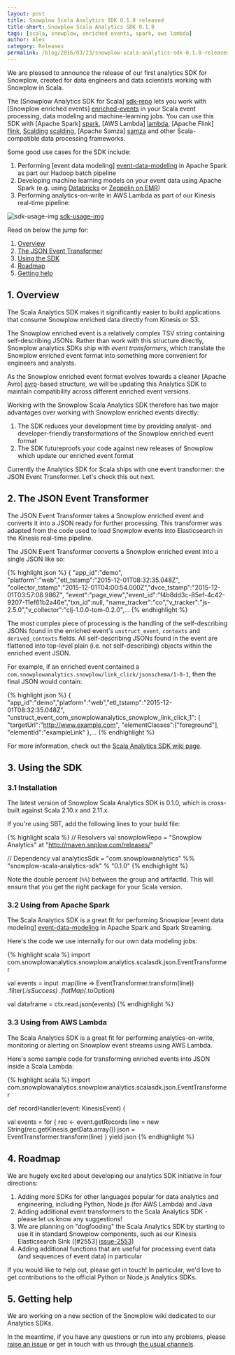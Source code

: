 ```yaml
---
layout: post
title: Snowplow Scala Analytics SDK 0.1.0 released
title-short: Snowplow Scala Analytics SDK 0.1.0
tags: [scala, snowplow, enriched events, spark, aws lambda]
author: Alex
category: Releases
permalink: /blog/2016/03/23/snowplow-scala-analytics-sdk-0.1.0-released/
---
```


We are pleased to announce the release of our first analytics SDK for Snowplow, created for data engineers and data scientists working with Snowplow in Scala.

The [Snowplow Analytics SDK for Scala] [sdk-repo] lets you work with [Snowplow enriched events] [enriched-events] in your Scala event processing, data modeling and machine-learning jobs. You can use this SDK with [Apache Spark] [spark], [AWS Lambda] [lambda], [Apache Flink] [flink], [Scalding] [scalding], [Apache Samza] [samza] and other Scala-compatible data processing frameworks.

Some good use cases for the SDK include:

1. Performing [event data modeling] [event-data-modeling] in Apache Spark as part our Hadoop batch pipeline
2. Developing machine learning models on your event data using Apache Spark (e.g. using [Databricks][databricks] or [Zeppelin on EMR][zeppelin-on-emr])
3. Performing analytics-on-write in AWS Lambda as part of our Kinesis real-time pipeline:

![sdk-usage-img] [sdk-usage-img]

Read on below the jump for:

1. [Overview](#overview)
2. [The JSON Event Transformer](#json-event-transformer)
3. [Using the SDK](#using-the-sdk)
4. [Roadmap](#roadmap)
5. [Getting help](#help)

<!--more-->

<h2 id="overview">1. Overview</h2>

The Scala Analytics SDK makes it significantly easier to build applications that consume Snowplow enriched data directly from Kinesis or S3.

The Snowplow enriched event is a relatively complex TSV string containing self-describing JSONs. Rather than work with this structure directly, Snowplow analytics SDKs ship with *event transformers*, which translate the Snowplow enriched event format into something more convenient for engineers and analysts.

As the Snowplow enriched event format evolves towards a cleaner [Apache Avro] [avro]-based structure, we will be updating this Analytics SDK to maintain compatibility across different enriched event versions.

Working with the Snowplow Scala Analytics SDK therefore has two major advantages over working with Snowplow enriched events directly:

1. The SDK reduces your development time by providing analyst- and developer-friendly transformations of the Snowplow enriched event format
1. The SDK futureproofs your code against new releases of Snowplow which update our enriched event format

Currently the Analytics SDK for Scala ships with one event transformer: the JSON Event Transformer. Let's check this out next.

<h2 id="json-event-transformer">2. The JSON Event Transformer</h2>

The JSON Event Transformer takes a Snowplow enriched event and converts it into a JSON ready for further processing. This transformer was adapted from the code used to load Snowplow events into Elasticsearch in the Kinesis real-time pipeline.

The JSON Event Transformer converts a Snowplow enriched event into a single JSON like so:

{% highlight json %}
{ "app_id":"demo",
  "platform":"web","etl_tstamp":"2015-12-01T08:32:35.048Z",
  "collector_tstamp":"2015-12-01T04:00:54.000Z","dvce_tstamp":"2015-12-01T03:57:08.986Z",
  "event":"page_view","event_id":"f4b8dd3c-85ef-4c42-9207-11ef61b2a46e","txn_id":null,
  "name_tracker":"co","v_tracker":"js-2.5.0","v_collector":"clj-1.0.0-tom-0.2.0",...
{% endhighlight %}

The most complex piece of processing is the handling of the self-describing JSONs found in the enriched event's `unstruct_event`, `contexts` and `derived_contexts` fields. All self-describing JSONs found in the event are flattened into top-level plain (i.e. not self-describing) objects within the enriched event JSON.

For example, if an enriched event contained a `com.snowplowanalytics.snowplow/link_click/jsonschema/1-0-1`, then the final JSON would contain:

{% highlight json %}
{ "app_id":"demo","platform":"web","etl_tstamp":"2015-12-01T08:32:35.048Z",
  "unstruct_event_com_snowplowanalytics_snowplow_link_click_1": {
    "targetUrl":"http://www.example.com",
    "elementClasses":["foreground"],
    "elementId":"exampleLink"
  },...
{% endhighlight %}

For more information, check out the [Scala Analytics SDK wiki page][wiki].

<h2 id="using-the-sdk">3. Using the SDK</h2>

<h3 id="installation">3.1 Installation</h3>

The latest version of Snowplow Scala Analytics SDK is 0.1.0, which is cross-built against Scala 2.10.x and 2.11.x.

If you're using SBT, add the following lines to your build file:

{% highlight scala %}
// Resolvers
val snowplowRepo = "Snowplow Analytics" at "http://maven.snplow.com/releases/"

// Dependency
val analyticsSdk = "com.snowplowanalytics" %% "snowplow-scala-analytics-sdk" % "0.1.0"
{% endhighlight %}

Note the double percent (`%%`) between the group and artifactId. This will ensure that you get the right package for your Scala version.

<h3 id="apache-spark-example">3.2 Using from Apache Spark</h3>

The Scala Analytics SDK is a great fit for performing Snowplow [event data modeling] [event-data-modeling] in Apache Spark and Spark Streaming.

Here's the code we use internally for our own data modeling jobs:

{% highlight scala %}
import com.snowplowanalytics.snowplow.analytics.scalasdk.json.EventTransformer

val events = input
  .map(line => EventTransformer.transform(line))
  .filter(_.isSuccess)
  .flatMap(_.toOption)

val dataframe = ctx.read.json(events)
{% endhighlight %}

<h3 id="aws-lambda-example">3.3 Using from AWS Lambda</h3>

The Scala Analytics SDK is a great fit for performing analytics-on-write, monitoring or alerting on Snowplow event streams using AWS Lambda.

Here's some sample code for transforming enriched events into JSON inside a Scala Lambda:

{% highlight scala %}
import com.snowplowanalytics.snowplow.analytics.scalasdk.json.EventTransformer

def recordHandler(event: KinesisEvent) {

  val events = for {
    rec <- event.getRecords
    line = new String(rec.getKinesis.getData.array())
    json = EventTransformer.transform(line)
  } yield json
{% endhighlight %}

<h2 id="roadmap">4. Roadmap</h2>

We are hugely excited about developing our analytics SDK initiative in four directions:

1. Adding more SDKs for other languages popular for data analytics and engineering, including Python, Node.js (for AWS Lambda) and Java
2. Adding additional event transformers to the Scala Analytics SDK - please let us know any suggestions!
3. We are planning on "dogfooding" the Scala Analytics SDK by starting to use it in standard Snowplow components, such as our Kinesis Elasticsearch Sink ([#2553] [issue-2553])
4. Adding additional functions that are useful for processing event data (and sequences of event data) in particular

If you would like to help out, please get in touch! In particular, we'd love to get contributions to the official Python or Node.js Analytics SDKs.

<h2 id="help">5. Getting help</h2>

We are working on a new section of the Snowplow wiki dedicated to our Analytics SDKs.

In the meantime, if you have any questions or run into any problems, please [raise an issue][issues] or get in touch with us through [the usual channels][talk-to-us].

[sdk-repo]: https://github.com/snowplow/snowplow-scala-analytics-sdk
[sdk-usage-img]: /assets/img/blog/2016/03/scala-analytics-sdk-usage.png

[snowplow]: http://snowplowanalytics.com
[enriched-events]: https://github.com/snowplow/snowplow/wiki/canonical-event-model
[event-data-modeling]: http://snowplowanalytics.com/blog/2016/03/16/introduction-to-event-data-modeling/

[spark]: http://spark.apache.org/
[lambda]: https://aws.amazon.com/lambda/
[flink]: https://flink.apache.org/
[scalding]: https://github.com/twitter/scalding
[samza]: http://samza.apache.org/
[avro]: https://avro.apache.org/

[issue-2553]: https://github.com/snowplow/snowplow/issues/2553
[issues]: https://github.com/snowplow/snowplow/iglu
[talk-to-us]: https://github.com/snowplow/snowplow/wiki/Talk-to-us
[zeppelin-on-emr]: https://blogs.aws.amazon.com/bigdata/post/Tx6J5RM20WPG5V/Building-a-Recommendation-Engine-with-Spark-ML-on-Amazon-EMR-using-Zeppelin
[databricks]: https://databricks.com/
[wiki]: https://github.com/snowplow/snowplow/wiki/Scala-Analytics-SDK
